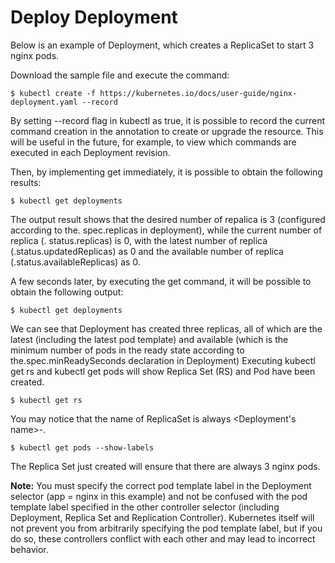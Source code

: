 
# Deploy Deployment

Below is an example of Deployment, which creates a ReplicaSet to start 3 nginx pods.

Download the sample file and execute the command:
```
$ kubectl create -f https://kubernetes.io/docs/user-guide/nginx-deployment.yaml --record
```
By setting --record flag in kubectl as true, it is possible to record the current command creation in the annotation to create or upgrade the resource. This will be useful in the future, for example, to view which commands are executed in each Deployment revision.

Then, by implementing get immediately, it is possible to obtain the following results:
```
$ kubectl get deployments
```

The output result shows that the desired number of repalica is 3 (configured according to the. spec.replicas in deployment), while the current number of replica (. status.replicas) is 0, with the latest number of replica (.status.updatedReplicas) as 0 and the available number of replica (.status.availableReplicas) as 0.

A few seconds later, by executing the get command, it will be possible to obtain the following output:
```
$ kubectl get deployments
```
We can see that Deployment has created three replicas, all of which are the latest (including the latest pod template) and available (which is the minimum number of pods in the ready state according to the.spec.minReadySeconds declaration in Deployment) Executing kubectl get rs and kubectl get pods will show Replica Set (RS) and Pod have been created.
```
$ kubectl get rs
```
You may notice that the name of ReplicaSet is always <Deployment's name>-<hash value of pod template>.
```
$ kubectl get pods --show-labels
```
The Replica Set just created will ensure that there are always 3 nginx pods.

**Note:** You must specify the correct pod template label in the Deployment selector (app = nginx in this example) and not be confused with the pod template label specified in the other controller selector (including Deployment, Replica Set and Replication Controller). Kubernetes itself will not prevent you from arbitrarily specifying the pod template label, but if you do so, these controllers conflict with each other and may lead to incorrect behavior.

